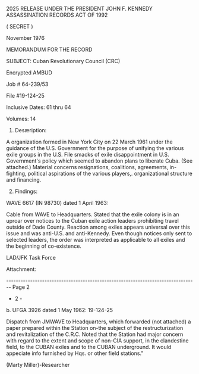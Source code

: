 2025 RELEASE UNDER THE PRESIDENT JOHN F. KENNEDY ASSASSINATION RECORDS ACT OF 1992

(                                                   SECRET                                                )

November 1976

MEMORANDUM FOR THE RECORD

SUBJECT: Cuban Revolutionary Council (CRC)

Encrypted AMBUD

Job # 64-239/53

File #19-124-25

Inclusive Dates: 61 thru 64

Volumes: 14

1. Desæription:

A organization formed in New York City on 22 March 1961 under the guidance of the U.S. Government for the purpose of unifying the various exile groups in the U.S. File smacks of exile disappointment in U.S. Government's policy which seemed to abandon plans to liberate Cuba. (See attached.) Material concerns resignations, coalitions, agreements, in-fighting, political aspirations of the various players,. organizational structure and financing.

2. Findings:

WAVE 6617 (IN 98730) dated 1 April 1963:

Cable from WAVE to Headquarters. Stated that the exile colony is in an uproar over notices to the Cuban exile action leaders prohibiting travel outside of Dade County. Reaction among exiles appears universal over this issue and was anti-U.S. and anti-Kennedy. Even though notices only sent to selected leaders, the order was interpreted as applicable to all exiles and the beginning of co-existence.

LAD/JFK Task Force

Attachment:


-------------------------------------------------------------------------------- Page 2

- 2 -

b. UFGA 3926 dated 1 May 1962: 19-124-25

Dispatch from JMWAVE to Headquarters, which forwarded (not attached) a paper prepared within the Station on-the subject of the restructurization and revitalization of the C.R.C. Noted that the Station had major concern with regard to the extent and scope of non-CIA support, in the clandestine field, to the CUBAN exiles and to the CUBAN underground. It would appeciate info furnished by Hqs. or other field stations."

(Marty Miller)-Researcher
